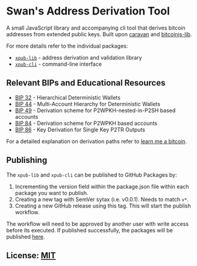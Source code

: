 # Swan's Address Derivation Tool

A small JavaScript library and accompanying cli tool that derives bitcoin addresses from extended public keys. Built upon [caravan](https://github.com/caravan-bitcoin/caravan) and [bitcoinjs-lib](https://github.com/bitcoinjs/bitcoinjs-lib).

For more details refer to the individual packages:

- [`xpub-lib`](https://github.com/swan-bitcoin/xpub-tool/tree/master/packages/xpub-lib) - address derivation and validation library
- [`xpub-cli`](https://github.com/swan-bitcoin/xpub-tool/tree/master/packages/xpub-cli) - command-line interface

## Relevant BIPs and Educational Resources

- [BIP 32](https://github.com/bitcoin/bips/blob/master/bip-0032.mediawiki) - Hierarchical Deterministic Wallets
- [BIP 44](https://github.com/bitcoin/bips/blob/master/bip-0044.mediawiki) - Multi-Account Hierarchy for Deterministic Wallets
- [BIP 49](https://github.com/bitcoin/bips/blob/master/bip-0049.mediawiki) - Derivation scheme for P2WPKH-nested-in-P2SH based accounts
- [BIP 84](https://github.com/bitcoin/bips/blob/master/bip-0084.mediawiki) - Derivation scheme for P2WPKH based accounts
- [BIP 86](https://github.com/bitcoin/bips/blob/master/bip-0086.mediawiki) - Key Derivation for Single Key P2TR Outputs

For a detailed explanation on derivation paths refer to [learn me a bitcoin](https://learnmeabitcoin.com/technical/derivation-paths).

## Publishing

The `xpub-lib` and `xpub-cli` can be published to GitHub Packages by:
1. Incrementing the version field within the package.json file within each package you want to publish.
2. Creating a new tag with SemVer sytax (i.e. v0.0.1). Needs to match `v*`.
3. Creating a new GitHub release using this tag. This will start the publish workflow.

The workflow will need to be approved by another user with write access before its executed. If published successfully, the packages will be published [here](https://github.com/orgs/swan-bitcoin/packages).

## License: [MIT](./LICENSE.md)
